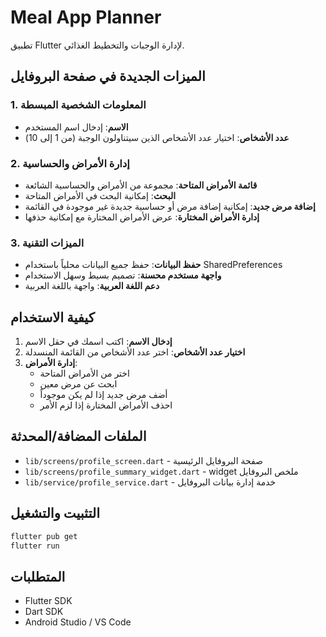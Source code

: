 # Meal App Planner

تطبيق Flutter لإدارة الوجبات والتخطيط الغذائي.

## الميزات الجديدة في صفحة البروفايل

### 1. المعلومات الشخصية المبسطة
- **الاسم**: إدخال اسم المستخدم
- **عدد الأشخاص**: اختيار عدد الأشخاص الذين سيتناولون الوجبة (من 1 إلى 10)

### 2. إدارة الأمراض والحساسية
- **قائمة الأمراض المتاحة**: مجموعة من الأمراض والحساسية الشائعة
- **البحث**: إمكانية البحث في الأمراض المتاحة
- **إضافة مرض جديد**: إمكانية إضافة مرض أو حساسية جديدة غير موجودة في القائمة
- **إدارة الأمراض المختارة**: عرض الأمراض المختارة مع إمكانية حذفها

### 3. الميزات التقنية
- **حفظ البيانات**: حفظ جميع البيانات محلياً باستخدام SharedPreferences
- **واجهة مستخدم محسنة**: تصميم بسيط وسهل الاستخدام
- **دعم اللغة العربية**: واجهة باللغة العربية

## كيفية الاستخدام

1. **إدخال الاسم**: اكتب اسمك في حقل الاسم
2. **اختيار عدد الأشخاص**: اختر عدد الأشخاص من القائمة المنسدلة
3. **إدارة الأمراض**:
   - اختر من الأمراض المتاحة
   - ابحث عن مرض معين
   - أضف مرض جديد إذا لم يكن موجوداً
   - احذف الأمراض المختارة إذا لزم الأمر

## الملفات المضافة/المحدثة

- `lib/screens/profile_screen.dart` - صفحة البروفايل الرئيسية
- `lib/screens/profile_summary_widget.dart` - widget ملخص البروفايل
- `lib/service/profile_service.dart` - خدمة إدارة بيانات البروفايل

## التثبيت والتشغيل

```bash
flutter pub get
flutter run
```

## المتطلبات

- Flutter SDK
- Dart SDK
- Android Studio / VS Code
